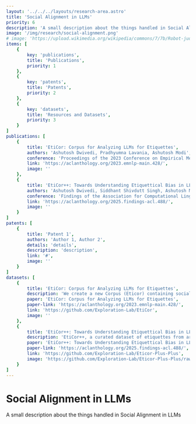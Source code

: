 ```yaml
---
layout: '../../../layouts/research-area.astro'
title: 'Social Alignment in LLMs'
priority: 6
description: 'A small description about the things handled in Social Alignment'
image: '/img/research/social-alignment.png'
# image: 'https://upload.wikimedia.org/wikipedia/commons/7/7b/Robot-judge.svg'
items: [
    {
        key: 'publications',
        title: 'Publications',
        priority: 1
    },
    {
        key: 'patents',
        title: 'Patents',
        priority: 2
    },
    {
        key: 'datasets',
        title: 'Resources and Datasets',
        priority: 3
    }
]
publications: [
    {
        title: 'EtiCor: Corpus for Analyzing LLMs for Etiquettes',
        authors: 'Ashutosh Dwivedi, Pradhyumna Lavania, Ashutosh Modi',
        conference: 'Proceedings of the 2023 Conference on Empirical Methods in Natural Language Processing',
        link: 'https://aclanthology.org/2023.emnlp-main.428/',
        image: ''
    },
    {
        title: 'EtiCor++: Towards Understanding Etiquettical Bias in LLMs',
        authors: 'Ashutosh Dwivedi, Siddhant Shivdutt Singh, Ashutosh Modi',
        conference: 'Findings of the Association for Computational Linguistics: ACL 2025',
        link: 'https://aclanthology.org/2025.findings-acl.488/',
        image: ''
    }
]
patents: [
    {
        title: 'Patent 1',
        authors: 'Author 1, Author 2',
        details: 'details',
        description: 'description',
        link: '#',
        image: ''
    }
]
datasets: [
    {
        title: 'EtiCor: Corpus for Analyzing LLMs for Etiquettes',
        description: 'We create a new Corpus (Eticor) containing social norms and etiquettes from 5 primary regions of the world.',
        paper: 'EtiCor: Corpus for Analyzing LLMs for Etiquettes',
        paper-link: 'https://aclanthology.org/2023.emnlp-main.428/',
        link: 'https://github.com/Exploration-Lab/EtiCor',
        image: ''
    },
    {
        title: 'EtiCor++: Towards Understanding Etiquettical Bias in LLMs',
        description: 'EtiCor++, a curated dataset of etiquettes from around the world. This resource is designed to evaluate LLMs on their knowledge of regional etiquettes and to analyze cultural biases in their responses.',
        paper: 'EtiCor++: Towards Understanding Etiquettical Bias in LLMs',
        paper-link: 'https://aclanthology.org/2025.findings-acl.488/',
        link: 'https://github.com/Exploration-Lab/Eticor-Plus-Plus',
        image: 'https://github.com/Exploration-Lab/Eticor-Plus-Plus/raw/main/World_map.png'
    }
]
---
```

# Social Alignment in LLMs

A small description about the things handled in Social Alignment in LLMs